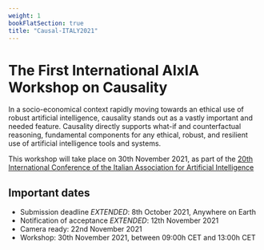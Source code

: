 ```yaml
---
weight: 1
bookFlatSection: true
title: "Causal-ITALY2021"
---
```


# The First International AIxIA Workshop on Causality

In a socio-economical context rapidly moving towards an ethical use of robust artificial intelligence, causality stands out as a vastly important and needed feature. Causality directly supports what-if and counterfactual reasoning, fundamental components for any ethical, robust, and resilient use of artificial intelligence tools and systems.


This workshop will take place on 30th November 2021, as part of the [20th International Conference of the Italian Association for Artificial Intelligence](https://aixia2021.disco.unimib.it/)


## Important dates
* Submission deadline *EXTENDED*: 8th October 2021, Anywhere on Earth
* Notification of acceptance *EXTENDED*: 12th November 2021
* Camera ready: 22nd November 2021
* Workshop: 30th November 2021, between 09:00h CET and 13:00h CET
